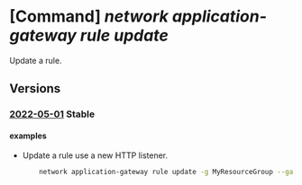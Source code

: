# [Command] _network application-gateway rule update_

Update a rule.

## Versions

### [2022-05-01](/Resources/mgmt-plane/L3N1YnNjcmlwdGlvbnMve30vcmVzb3VyY2Vncm91cHMve30vcHJvdmlkZXJzL21pY3Jvc29mdC5uZXR3b3JrL2FwcGxpY2F0aW9uZ2F0ZXdheXMve30=/2022-05-01.xml) **Stable**

<!-- mgmt-plane /subscriptions/{}/resourcegroups/{}/providers/microsoft.network/applicationgateways/{} 2022-05-01 properties.requestRoutingRules[] -->

#### examples

- Update a rule use a new HTTP listener.
    ```bash
        network application-gateway rule update -g MyResourceGroup --gateway-name MyAppGateway -n MyRule --http-listener MyNewBackendListener
    ```
